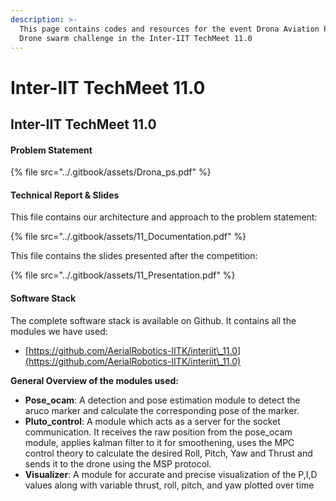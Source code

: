 ```yaml
---
description: >-
  This page contains codes and resources for the event Drona Aviation Pluto
  Drone swarm challenge in the Inter-IIT TechMeet 11.0
---
```


# Inter-IIT TechMeet 11.0

## Inter-IIT TechMeet 11.0

#### Problem Statement

{% file src="../.gitbook/assets/Drona_ps.pdf" %}

#### Technical Report & Slides

This file contains our architecture and approach to the problem statement:

{% file src="../.gitbook/assets/11_Documentation.pdf" %}

This file contains the slides presented after the competition:

{% file src="../.gitbook/assets/11_Presentation.pdf" %}

#### Software Stack

The complete software stack is available on Github. It contains all the modules we have used:

* [https://github.com/AerialRobotics-IITK/interiit\_11.0](https://github.com/AerialRobotics-IITK/interiit\_11.0)

**General Overview of the modules used:**

* **Pose\_ocam**: A detection and pose estimation module to detect the aruco marker and calculate the corresponding pose of the marker.
* **Pluto\_control**: A module which acts as a server for the socket communication. It receives the raw position from the pose\_ocam module, applies kalman filter to it for smoothening, uses the MPC control theory to calculate the desired Roll, Pitch, Yaw and Thrust and sends it to the drone using the MSP protocol.
* **Visualizer**: A module for accurate and precise visualization of the P,I,D values along with variable thrust, roll, pitch, and yaw plotted over time
